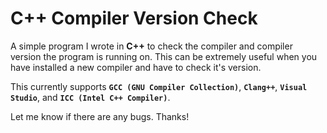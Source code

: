 # C++ Compiler Version Check
A simple program I wrote in **C++** to check the compiler and compiler version the program is running on. This can be extremely useful when you have installed a new compiler and have to check it's version.

This currently supports **`GCC (GNU Compiler Collection)`**, **`Clang++`**, **`Visual Studio`**, and **`ICC (Intel C++ Compiler)`**.

Let me know if there are any bugs. Thanks!
